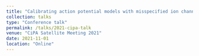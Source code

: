 ```yaml
---
title: "Calibrating action potential models with misspecified ion channel kinetics can cause erroneous drug predictions"
collection: talks
type: "Conference talk"
permalink: /talks/2021-cipa-talk
venue: "CiPA Satellite Meeting 2021"
date: 2021-11-01
location: "Online"
---
```


